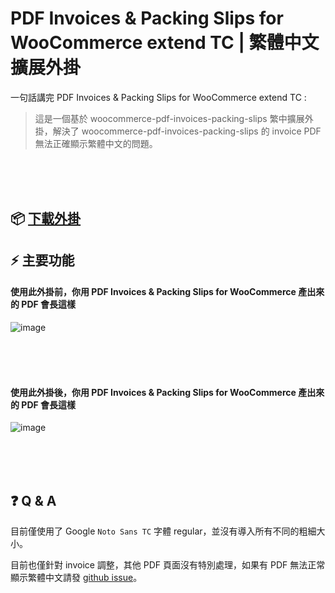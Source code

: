 # PDF Invoices & Packing Slips for WooCommerce extend TC | 繁體中文擴展外掛
一句話講完 PDF Invoices & Packing Slips for WooCommerce extend TC :

> 這是一個基於 woocommerce-pdf-invoices-packing-slips 繁中擴展外掛，解決了 woocommerce-pdf-invoices-packing-slips 的 invoice PDF 無法正確顯示繁體中文的問題。

<br><br><br>

## 📦 [下載外掛](https://github.com/j7-dev/woocommerce-pdf-invoices-packing-slips-extend-TC/releases/latest/download/woocommerce-pdf-invoices-packing-slips-extend-TC.zip)

## ⚡ 主要功能

#### 使用此外掛前，你用 PDF Invoices & Packing Slips for WooCommerce 產出來的 PDF 會長這樣

![image](https://github.com/j7-dev/woocommerce-pdf-invoices-packing-slips-extend-TC/assets/9213776/76b098a5-5813-4e77-9b24-13b338858d3e)


<br><br><br>

#### 使用此外掛後，你用 PDF Invoices & Packing Slips for WooCommerce 產出來的 PDF 會長這樣

![image](https://github.com/j7-dev/woocommerce-pdf-invoices-packing-slips-extend-TC/assets/9213776/d38d38af-2cf2-4597-b9ca-2b5a58628787)



<br><br><br>

## ❓ Q & A

目前僅使用了 Google `Noto Sans TC` 字體 regular，並沒有導入所有不同的粗細大小。

目前也僅針對 invoice 調整，其他 PDF 頁面沒有特別處理，如果有 PDF 無法正常顯示繁體中文請發 [github issue](https://github.com/j7-dev/woocommerce-pdf-invoices-packing-slips-extend-TC/issues)。
